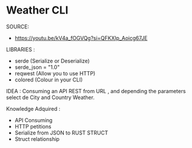 # Weather CLI

SOURCE: 
* https://youtu.be/kV4a_fOGVQg?si=QFKXIp_Aoicg67JE

LIBRARIES : 
* serde (Serialize or Deserialize)
* serde_json = "1.0"
* reqwest (Allow you to use HTTP)
* colored (Colour in your CLI)

IDEA : Consuming an API REST from URL , and depending the parameters select de City and Country Weather.

Knowledge Adquired :

* API Consuming
* HTTP petitions
* Serialize from JSON to RUST STRUCT
* Struct relationship